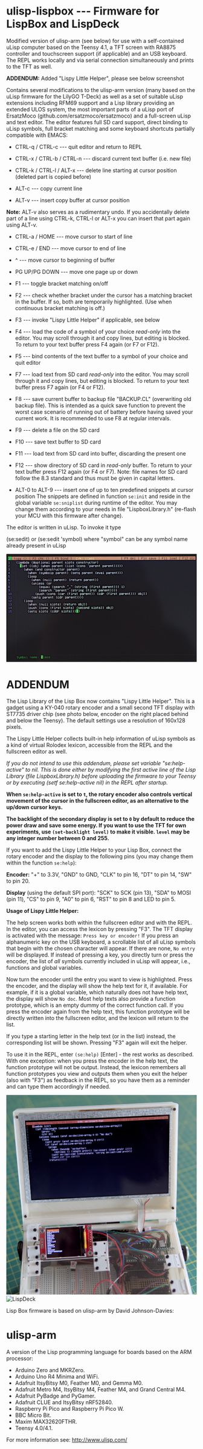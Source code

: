 # ulisp-lispbox --- Firmware for LispBox and LispDeck
Modified version of ulisp-arm (see below) for use with a self-contained uLisp computer based on the Teensy 4.1, a TFT screen with RA8875 controller and touchscreen support (if applicable) and an USB keyboard. The REPL works locally and via serial connection simultaneously and prints to the TFT as well.

**ADDENDUM:** Added "Lispy Little Helper", please see below screenshot

Contains several modifications to the ulisp-arm version (many based on the uLisp firmware for the LilyGO T-Deck)
as well as a set of suitable uLisp extensions including RFM69 support and a Lisp library providing an extended ULOS system, the most important parts of a uLisp port of ErsatzMoco (github.com/ersatzmoco/ersatzmoco) and a full-screen uLisp and text editor.
The editor features full SD card support, direct binding to uLisp symbols, full bracket matching and some keyboard shortcuts partially compatible with EMACS:

* CTRL-q / CTRL-c --- quit editor and return to REPL
* CTRL-x / CTRL-b / CTRL-n --- discard current text buffer (i.e. new file)

* CTRL-k / CTRL-l / ALT-x --- delete line starting at cursor position (deleted part is copied before)
* ALT-c --- copy current line
* ALT-v --- insert copy buffer at cursor position

**Note:** ALT-v also serves as a rudimentary undo. If you accidentally delete part of a line using CTRL-k, CTRL-l or ALT-x you can insert that part again using ALT-v. 

* CTRL-a / HOME --- move cursor to start of line
* CTRL-e / END --- move cursor to end of line
* ^ --- move cursor to beginning of buffer
* PG UP/PG DOWN --- move one page up or down

* F1 --- toggle bracket matching on/off
* F2 --- check whether bracket under the cursor has a matching bracket in the buffer. If so, both are temporarily highlighted. (Use when continuous bracket matching is off.)
* F3 --- invoke "Lispy Little Helper" if applicable, see below
* F4 --- load the code of a symbol of your choice *read-only* into the editor. You may scroll through it and copy lines, but editing is blocked. To return to your text buffer press F4 again (or F7 or F12).
* F5 --- bind contents of the text buffer to a symbol of your choice and quit editor

* F7 --- load text from SD card *read-only* into the editor. You may scroll through it and copy lines, but editing is blocked. To return to your text buffer press F7 again (or F4 or F12).
* F8 --- save current buffer to backup file "BACKUP.CL" (overwriting old backup file). This is intended as a quick save function to prevent the worst case scenario of running out of battery before having saved your current work. It is recommended to use F8 at regular intervals.
* F9 --- delete a file on the SD card
* F10 --- save text buffer to SD card
* F11 --- load text from SD card into buffer, discarding the present one
* F12 --- show directory of SD card in *read-only* buffer. To return to your text buffer press F12 again (or F4 or F7).
Note: file names for SD card follow the 8.3 standard and thus must be given in capital letters. 

* ALT-0 to ALT-9 --- insert one of up to ten predefined snippets at cursor position
The snippets are defined in function `se:init` and reside in the global variable `se:sniplist` during runtime of the editor. You may change them according to your needs in file "LispboxLibrary.h" (re-flash your MCU with this firmware after change).


The editor is written in uLisp. To invoke it type

(se:sedit)  or  (se:sedit 'symbol) where "symbol" can be any symbol name already present in uLisp

![Editor screenshot](screenshot_editor.jpg)

# ADDENDUM

The Lisp Library of the Lisp Box now contains "Lispy Little Helper". This is a gadget using a KY-040 rotary encoder and a small second TFT display with ST7735 driver chip (see photo below, encoder on the right placed behind and below the Teensy). The default settings use a resolution of 160x128 pixels.

The Lispy Little Helper collects built-in help information of uLisp symbols as a kind of virtual Rolodex lexicon, accessible from the REPL and the fullscreen editor as well.

*If you do not intend to use this addendum, please set variable "se:help-active" to nil. This is done either by modifying the first active line of the Lisp Library (file LispboxLibrary.h) before uploading the firmware to your Teensy or by executing (setf se:help-active nil) in the REPL after startup.*

**When `se:help-active` is set to `t`, the rotary encoder also controls vertical movement of the cursor in the fullscreen editor, as an alternative to the up/down cursor keys.**

**The backlight of the secondary display is set to `0` by default to reduce the power draw and save some energy. If you want to use the TFT for own experiments, use `(set-backlight level)` to make it visible. `level` may be any integer number between 0 and 255.**

If you want to add the Lispy Little Helper to your Lisp Box, connect the rotary encoder and the display to the following pins (you may change them within the function `se:help`):

**Encoder:** "+" to 3.3V, "GND" to GND, "CLK" to pin 16, "DT" to pin 14, "SW" to pin 20.

**Display** (using the default SPI port): "SCK" to SCK (pin 13), "SDA" to MOSI (pin 11), "CS" to pin 9, "A0" to pin 6, "RST" to pin 8 and LED to pin 5.

**Usage of Lispy Little Helper:**

The help screen works both within the fullscreen editor and with the REPL. In the editor, you can access the lexicon by pressing "F3". The TFT display is activated with the message: `Press key or encoder!` If you press an alphanumeric key on the USB keyboard, a scrollable list of all uLisp symbols that begin with the chosen character will appear. If there are none, `No entry` will be displayed. If instead of pressing a key, you directly turn or press the encoder, the list of *all* symbols currently included in uLisp will appear, i.e., functions and global variables.

Now turn the encoder until the entry you want to view is highlighted. Press the encoder, and the display will show the help text for it, if available. For example, if it is a global variable, which naturally does not have help text, the display will show `No doc`. Most help texts also provide a function prototype, which is an empty dummy of the correct function call. If you press the encoder again from the help text, this function prototype will be directly written into the fullscreen editor, and the lexicon will return to the list.

If you type a starting letter in the help text (or in the list) instead, the corresponding list will be shown. Pressing "F3" again will exit the helper. 

To use it in the REPL, enter `(se:help)` [Enter] - the rest works as described. With one exception: when you press the encoder in the help text, the function prototype will not be output. Instead, the lexicon remembers all function prototypes you view and outputs them when you exit the helper (also with "F3") as feedback in the REPL, so you have them as a reminder and can type them accordingly if needed.

![Lispy Little Helper](LispyLittleHelper.jpg)
![LispDeck](LispDeck.jpg)

Lisp Box firmware is based on ulisp-arm by David Johnson-Davies:
# ulisp-arm
A version of the Lisp programming language for boards based on the ARM processor:

* Arduino Zero and MKRZero.
* Arduino Uno R4 Minima and WiFi.
* Adafruit ItsyBitsy M0, Feather M0, and Gemma M0.
* Adafruit Metro M4, ItsyBitsy M4, Feather M4, and Grand Central M4.
* Adafruit PyBadge and PyGamer.
* Adafruit CLUE and ItsyBitsy nRF52840.
* Raspberry Pi Pico and Raspberry Pi Pico W.
* BBC Micro Bit.
* Maxim MAX32620FTHR.
* Teensy 4.0/4.1.

For more information see: http://www.ulisp.com/
